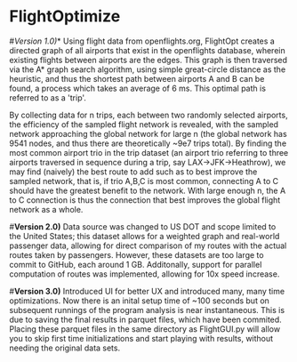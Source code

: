 # FlightOptimize


#*Version 1.0)**
Using flight data from openflights.org, FlightOpt creates a directed graph of all airports that exist in the openflights database, wherein existing flights between airports are the edges. This graph is then traversed via the A* graph search algorithm, using simple great-circle distance as the heuristic, and thus the shortest path between airports A and B can be found, a process which takes an average of 6 ms. This optimal path is referred to as a 'trip'.

By collecting data for n trips, each between two randomly selected airports, the efficiency of the sampled flight network is revealed, with the sampled network approaching the global network for large n (the global network has 9541 nodes, and thus there are theoretically ~9e7 trips total). By finding the most common airport trio in the trip dataset (an airport trio referring to three airports traversed in sequence during a trip, say LAX->JFK->Heathrow), we may find (naively) the best route to add such as to best improve the sampled network, that is, if trio A,B,C is most common, connecting A to C should have the greatest benefit to the network. With large enough n, the A to C connection is thus the connection that best improves the global flight network as a whole.



#**Version 2.0)**
Data source was changed to US DOT and scope limited to the United States; this dataset allows for a weighted graph and real-world passenger data, allowing for direct comparison of my routes with the actual routes taken by passengers. However, these datasets are too large to commit to GitHub, each around 1 GB. Additonally, support for parallel computation of routes was implemented, allowing for 10x speed increase.



#**Version 3.0)**
Introduced UI for better UX and introduced many, many time optimizations. Now there is an inital setup time of ~100 seconds but on subsequent runnings of the program analysis is near instantaneous. This is due to saving the final results in parquet files, which have been commited. Placing these parquet files in the same directory as FlightGUI.py will allow you to skip first time initializations and start playing with results, without needing the original data sets. 

  
